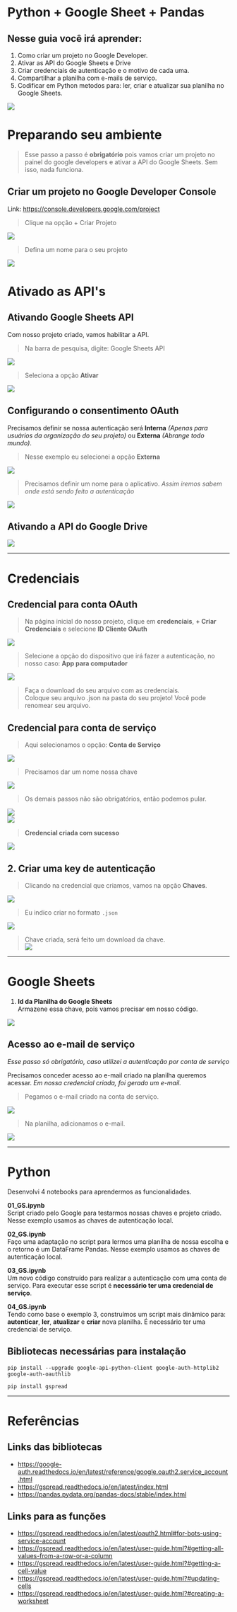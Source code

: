 # Python + Google Sheet + Pandas
 
## __Nesse guia você irá aprender:__
1. Como criar um projeto no Google Developer.
2. Ativar as API do Google Sheets e Drive
3. Criar credenciais de autenticação e o motivo de cada uma.
4. Compartilhar a planilha com e-mails de serviço.
5. Codificar em Python metodos para: ler, criar e atualizar sua planilha no Google Sheets. 
 
 
![](./images/info.PNG)
 
# __Preparando seu ambiente__
 
> Esse passo a passo é __obrigatório__ pois vamos criar um projeto no painel do google developers e ativar a API do Google Sheets. Sem isso, nada funciona.
 
## Criar um projeto no Google Developer Console
 
Link: https://console.developers.google.com/project
> Clique na opção + Criar Projeto<br>
 
![](./images/00_01.PNG)
 
 > Defina um nome para o seu projeto
 
![](./images/00_02.PNG)
 
# __Ativado as API's__
 
## Ativando Google Sheets API
 Com nosso projeto criado, vamos habilitar a API.
 
 > Na barra de pesquisa, digite: Google Sheets API
 
![](./images/00_03.PNG)
 
 > Seleciona a opção __Ativar__
 
![](./images/00_04.PNG)
 
## Configurando o consentimento OAuth
 Precisamos definir se nossa autenticação será __Interna__ _(Apenas para usuários da organização do seu projeto)_ ou __Externa__ _(Abrange todo mundo)_.
 
> Nesse exemplo eu selecionei a opção __Externa__
 
![](./images/00_05.PNG)
 
> Precisamos definir um nome para o aplicativo. _Assim iremos sabem onde está sendo feito a autenticação_
 
![](./images/00_06.PNG)
 
 
## Ativando a API do Google Drive
 
![](./images/00_15.PNG)
 
---
 
# __Credenciais__
 
## Credencial para conta OAuth
> Na página inicial do nosso projeto, clique em __credenciais__, __+ Criar Credenciais__ e selecione __ID Cliente OAuth__
 
![](./images/00_07.PNG)
 
> Selecione a opção do dispositivo que irá fazer a autenticação, no nosso caso: __App para computador__ 
 
![](./images/00_08.PNG)
 
> Faça o download do seu arquivo com as credenciais. <br>
> Coloque seu arquivo .json na pasta do seu projeto! Você pode renomear seu arquivo.
 
## Credencial para conta de serviço
> Aqui selecionamos o opção: __Conta de Serviço__
 
![](./images/03_01.PNG)
 
> Precisamos dar um nome nossa chave
 
![](./images/03_02.PNG)
 
> Os demais passos não são obrigatórios, então podemos pular. 
 
![](./images/03_03.PNG) <br>
![](./images/03_04.PNG)
 
> __Credencial criada com sucesso__
 
![](./images/03_05.PNG)
 
## 2. Criar uma key de autenticação
 
> Clicando na credencial que criamos, vamos na opção __Chaves__.
 
![](./images/03_06.PNG)
 
> Eu indico criar no formato ```.json``` 
 
![](./images/03_07.PNG)
 
> Chave criada, será feito um download da chave. <br> 
![](./images/03_08.PNG)
 
---
 
# __Google Sheets__
 
1. __Id da Planilha do Google Sheets__
<br>Armazene essa chave, pois vamos precisar em nosso código.
 
![](./images/02_01.PNG)
 
## Acesso ao e-mail de serviço 
_Esse passo só obrigatório, caso utilizei a autenticação por conta de serviço_
 
Precisamos conceder acesso ao e-mail criado na planilha queremos acessar. _Em nossa credencial criada, foi gerado um e-mail._
 
> Pegamos o e-mail criado na conta de serviço.
 
![](./images/03_09.PNG)
 
> Na planilha, adicionamos o e-mail.
 
![](./images/03_10.PNG)
 
---
 
 # __Python__
 
 Desenvolvi 4 notebooks para aprendermos as funcionalidades.
 
 __01_GS.ipynb__
 <br> Script criado pelo Google para testarmos nossas chaves e projeto criado. Nesse exemplo usamos as chaves de autenticação local.
 
 __02_GS.ipynb__
 <br> Faço uma adaptação no script para lermos uma planilha de nossa escolha e o retorno é um DataFrame Pandas. Nesse exemplo usamos as chaves de autenticação local.
 
 __03_GS.ipynb__
 <br> Um novo código construído para realizar a autenticação com uma conta de serviço. Para executar esse script é __necessário ter uma credencial de serviço__.
 
 __04_GS.ipynb__
 <br> Tendo como base o exemplo 3, construímos um script mais dinâmico para: __autenticar__, __ler__, __atualizar__ e __criar__ nova planilha. É necessário ter uma credencial de serviço.
 
 ## Bibliotecas necessárias para instalação
 
 ```
 pip install --upgrade google-api-python-client google-auth-httplib2 google-auth-oauthlib 
 
 pip install gspread
 ```
 
---
 
# __Referências__
 
## Links das bibliotecas
* https://google-auth.readthedocs.io/en/latest/reference/google.oauth2.service_account.html
* https://gspread.readthedocs.io/en/latest/index.html
* https://pandas.pydata.org/pandas-docs/stable/index.html
 
 ## Links para as funções
 * https://gspread.readthedocs.io/en/latest/oauth2.html#for-bots-using-service-account
 * https://gspread.readthedocs.io/en/latest/user-guide.html?#getting-all-values-from-a-row-or-a-column
* https://gspread.readthedocs.io/en/latest/user-guide.html?#getting-a-cell-value
* https://gspread.readthedocs.io/en/latest/user-guide.html?#updating-cells
*  https://gspread.readthedocs.io/en/latest/user-guide.html?#creating-a-worksheet

